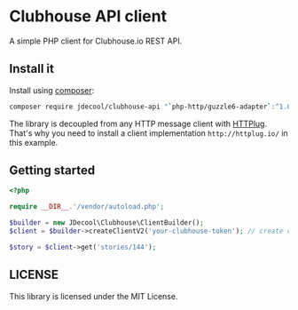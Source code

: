 Clubhouse API client
====================

A simple PHP client for Clubhouse.io REST API.

## Install it

Install using [composer](https://getcomposer.org):

```bash
composer require jdecool/clubhouse-api "`php-http/guzzle6-adapter`:^1.0"
```

The library is decoupled from any HTTP message client with [HTTPlug](http://httplug.io). That's why you need to install a client implementation `http://httplug.io/` in this example.

## Getting started

```php
<?php

require __DIR__.'/vendor/autoload.php';

$builder = new JDecool\Clubhouse\ClientBuilder();
$client = $builder->createClientV2('your-clubhouse-token'); // create client for Clubhouse API v2 (v1 is also available)

$story = $client->get('stories/144');
```

## LICENSE

This library is licensed under the MIT License.
